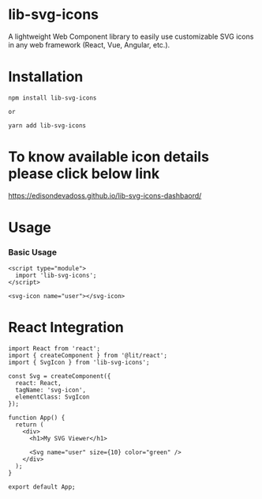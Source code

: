 # lib-svg-icons

A lightweight Web Component library to easily use customizable SVG icons in any web framework (React, Vue, Angular, etc.).

# Installation

```
npm install lib-svg-icons

or

yarn add lib-svg-icons
```

# To know available icon details please click below link

https://edisondevadoss.github.io/lib-svg-icons-dashbaord/

# Usage

### Basic Usage

```
<script type="module">
  import 'lib-svg-icons';
</script>

<svg-icon name="user"></svg-icon>
```

# React Integration

```
import React from 'react';
import { createComponent } from '@lit/react';
import { SvgIcon } from 'lib-svg-icons';

const Svg = createComponent({
  react: React,
  tagName: 'svg-icon',
  elementClass: SvgIcon
});

function App() {
  return (
    <div>
      <h1>My SVG Viewer</h1>

      <Svg name="user" size={10} color="green" />
    </div>
  );
}

export default App;
```

